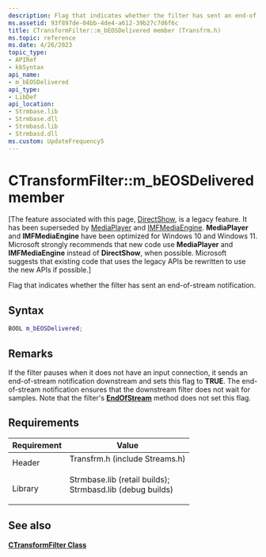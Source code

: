 ```yaml
---
description: Flag that indicates whether the filter has sent an end-of-stream notification.
ms.assetid: 93f897de-04bb-4de4-a612-39b27c7d6f6c
title: CTransformFilter::m_bEOSDelivered member (Transfrm.h)
ms.topic: reference
ms.date: 4/26/2023
topic_type: 
- APIRef
- kbSyntax
api_name: 
- m_bEOSDelivered
api_type: 
- LibDef
api_location: 
- Strmbase.lib
- Strmbase.dll
- Strmbasd.lib
- Strmbasd.dll
ms.custom: UpdateFrequency5
---
```


# CTransformFilter::m\_bEOSDelivered member

\[The feature associated with this page, [DirectShow](/windows/win32/directshow/directshow), is a legacy feature. It has been superseded by [MediaPlayer](/uwp/api/Windows.Media.Playback.MediaPlayer) and [IMFMediaEngine](/windows/win32/api/mfmediaengine/nn-mfmediaengine-imfmediaengine). **MediaPlayer** and **IMFMediaEngine** have been optimized for Windows 10 and Windows 11. Microsoft strongly recommends that new code use **MediaPlayer** and **IMFMediaEngine** instead of **DirectShow**, when possible. Microsoft suggests that existing code that uses the legacy APIs be rewritten to use the new APIs if possible.\]

Flag that indicates whether the filter has sent an end-of-stream notification.

## Syntax


```C++
BOOL m_bEOSDelivered;
```



## Remarks

If the filter pauses when it does not have an input connection, it sends an end-of-stream notification downstream and sets this flag to **TRUE**. The end-of-stream notification ensures that the downstream filter does not wait for samples. Note that the filter's [**EndOfStream**](ctransformfilter-endofstream.md) method does not set this flag.

## Requirements



| Requirement | Value |
|--------------------|--------------------------------------------------------------------------------------------------------------------------------------------------------------------------------------------|
| Header<br/>  | <dl> <dt>Transfrm.h (include Streams.h)</dt> </dl>                                                                                  |
| Library<br/> | <dl> <dt>Strmbase.lib (retail builds); </dt> <dt>Strmbasd.lib (debug builds)</dt> </dl> |



## See also

<dl> <dt>

[**CTransformFilter Class**](ctransformfilter.md)
</dt> </dl>

 

 




